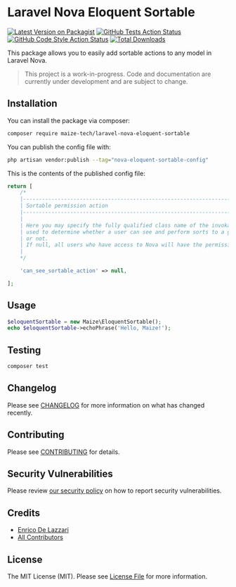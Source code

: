 # Laravel Nova Eloquent Sortable

[![Latest Version on Packagist](https://img.shields.io/packagist/v/maize-tech/laravel-nova-eloquent-sortable.svg?style=flat-square)](https://packagist.org/packages/maize-tech/laravel-nova-eloquent-sortable)
[![GitHub Tests Action Status](https://img.shields.io/github/workflow/status/maize-tech/laravel-nova-eloquent-sortable/run-tests?label=tests)](https://github.com/maize-tech/laravel-nova-eloquent-sortable/actions?query=workflow%3Arun-tests+branch%3Amain)
[![GitHub Code Style Action Status](https://img.shields.io/github/workflow/status/maize-tech/laravel-nova-eloquent-sortable/Fix%20PHP%20code%20style%20issues?label=code%20style)](https://github.com/maize-tech/laravel-nova-eloquent-sortable/actions?query=workflow%3A"Fix+PHP+code+style+issues"+branch%3Amain)
[![Total Downloads](https://img.shields.io/packagist/dt/maize-tech/laravel-nova-eloquent-sortable.svg?style=flat-square)](https://packagist.org/packages/maize-tech/laravel-nova-eloquent-sortable)

This package allows you to easily add sortable actions to any model in Laravel Nova.

> This project is a work-in-progress. Code and documentation are currently under development and are subject to change.

## Installation

You can install the package via composer:

```bash
composer require maize-tech/laravel-nova-eloquent-sortable
```

You can publish the config file with:

```bash
php artisan vendor:publish --tag="nova-eloquent-sortable-config"
```

This is the contents of the published config file:

```php
return [
    /*
    |--------------------------------------------------------------------------
    | Sortable permission action
    |--------------------------------------------------------------------------
    |
    | Here you may specify the fully qualified class name of the invokable class
    | used to determine whether a user can see and perform sorts to a given model
    | or not.
    | If null, all users who have access to Nova will have the permission.
    |
    */

    'can_see_sortable_action' => null,

];
```

## Usage

```php
$eloquentSortable = new Maize\EloquentSortable();
echo $eloquentSortable->echoPhrase('Hello, Maize!');
```

## Testing

```bash
composer test
```

## Changelog

Please see [CHANGELOG](CHANGELOG.md) for more information on what has changed recently.

## Contributing

Please see [CONTRIBUTING](.github/CONTRIBUTING.md) for details.

## Security Vulnerabilities

Please review [our security policy](../../security/policy) on how to report security vulnerabilities.

## Credits

- [Enrico De Lazzari](https://github.com/enricodelazzari)
- [All Contributors](../../contributors)

## License

The MIT License (MIT). Please see [License File](LICENSE.md) for more information.
